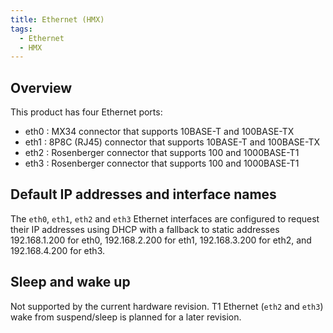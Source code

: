 ```yaml
---
title: Ethernet (HMX)
tags:
  - Ethernet
  - HMX
---
```


## Overview

This product has four Ethernet ports:

* eth0 : MX34 connector that supports 10BASE-T and 100BASE-TX
* eth1 : 8P8C (RJ45) connector that supports 10BASE-T and 100BASE-TX
* eth2 : Rosenberger connector that supports 100 and 1000BASE-T1
* eth3 : Rosenberger connector that supports 100 and 1000BASE-T1

## Default IP addresses and interface names

The `eth0`, `eth1`, `eth2` and `eth3` Ethernet interfaces are configured to request their IP addresses using DHCP with a fallback to static addresses 192.168.1.200 for eth0, 192.168.2.200 for eth1, 192.168.3.200 for eth2, and 192.168.4.200 for eth3.

## Sleep and wake up

Not supported by the current hardware revision. T1 Ethernet (`eth2` and `eth3`) wake from suspend/sleep is planned for a later revision.





